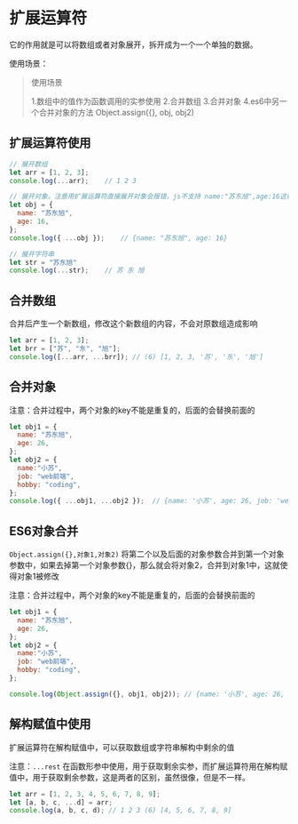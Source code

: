 # 扩展运算符

它的作用就是可以将数组或者对象展开，拆开成为一个一个单独的数据。

使用场景：

> 使用场景
>
> 1.数组中的值作为函数调用的实参使用
> 2.合并数组
> 3.合并对象
> 4.es6中另一个合并对象的方法  Object.assign({}, obj, obj2)

## 扩展运算符使用

```js
// 展开数组
let arr = [1, 2, 3];
console.log(...arr);	// 1 2 3

// 展开对象，注意用扩展运算符直接展开对象会报错，js不支持 name:"苏东旭",age:16这种格式
let obj = {
  name: "苏东旭",
  age: 16,
};
console.log({ ...obj });	// {name: "苏东旭", age: 16}

// 展开字符串
let str = "苏东旭"
console.log(...str);	// 苏 东 旭
```

## 合并数组

合并后产生一个新数组，修改这个新数组的内容，不会对原数组造成影响

```js
let arr = [1, 2, 3];
let brr = ["苏", "东", "旭"];
console.log([...arr, ...brr]); // (6) [1, 2, 3, '苏', '东', '旭']
```

## 合并对象

注意：合并过程中，两个对象的key不能是重复的，后面的会替换前面的

```js
let obj1 = {
  name: "苏东旭",
  age: 26,
};
let obj2 = {
  name:"小苏",
  job: "web前端",
  hobby: "coding",
};
console.log({ ...obj1, ...obj2 });	// {name: '小苏', age: 26, job: 'web前端', hobby: 'coding'}
```

## ES6对象合并

`Object.assign({},对象1,对象2)` 将第二个以及后面的对象参数合并到第一个对象参数中，如果去掉第一个对象参数{}，那么就会将对象2，合并到对象1中，这就使得对象1被修改

注意：合并过程中，两个对象的key不能是重复的，后面的会替换前面的

```js
let obj1 = {
  name: "苏东旭",
  age: 26,
};
let obj2 = {
  name:"小苏",
  job: "web前端",
  hobby: "coding",
};

console.log(Object.assign({}, obj1, obj2)); // {name: '小苏', age: 26, job: 'web前端', hobby: 'coding'}
```

## 解构赋值中使用

扩展运算符在解构赋值中，可以获取数组或字符串解构中剩余的值

注意：`...rest` 在函数形参中使用，用于获取剩余实参，而扩展运算符用在解构赋值中，用于获取剩余参数，这是两者的区别，虽然很像，但是不一样。

```js
let arr = [1, 2, 3, 4, 5, 6, 7, 8, 9];
let [a, b, c, ...d] = arr;
console.log(a, b, c, d); // 1 2 3 (6) [4, 5, 6, 7, 8, 9]
```

















